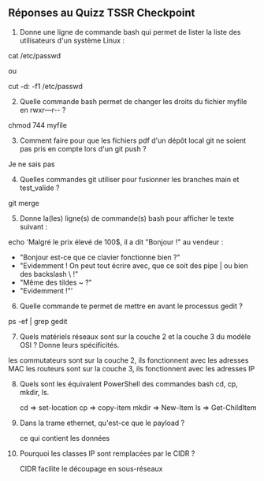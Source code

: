## Réponses au Quizz TSSR Checkpoint



1) Donne une ligne de commande bash qui permet de lister la liste des utilisateurs d'un système Linux :

cat /etc/passwd

ou

cut -d: -f1 /etc/passwd


2) Quelle commande bash permet de changer les droits du fichier myfile en rwxr—r-- ?

chmod 744 myfile


3) Comment faire pour que les fichiers pdf d'un dépôt local git ne soient pas pris en compte lors d'un git push ?

Je ne sais pas

4) Quelles commandes git utiliser pour fusionner les branches main et test_valide ?

git merge


5) Donne la(les) ligne(s) de commande(s) bash pour afficher le texte suivant :

echo 'Malgré le prix élevé de 100$, il a dit "Bonjour !" au vendeur :
- "Bonjour est-ce que ce clavier fonctionne bien ?"
- "Evidemment ! On peut tout écrire avec, que ce soit des pipe | ou bien des backslash \\ !"
- "Même des tildes ~ ?"
- "Evidemment !"'




6) Quelle commande te permet de mettre en avant le processus gedit ?

ps -ef | grep gedit


7) Quels matériels réseaux sont sur la couche 2 et la couche 3 du modèle OSI ? Donne leurs spécificités.

les commutateurs sont sur la couche 2, ils fonctionnent avec les adresses MAC
les routeurs sont sur la couche 3, ils fonctionnent avec les adresses IP

8) Quels sont les équivalent PowerShell des commandes bash cd, cp, mkdir, ls.

   cd => set-location
   cp => copy-item
   mkdir => New-Item
   ls => Get-ChildItem

9)  Dans la trame ethernet, qu'est-ce que le payload ?

    ce qui contient les données
  
   
10. Pourquoi les classes IP sont remplacées par le CIDR ?


    CIDR facilite le découpage en sous-réseaux



